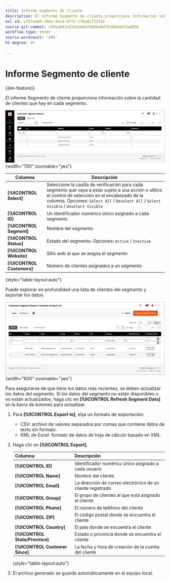```yaml
---
title: Informe Segmento de cliente
description: El informe Segmento de cliente proporciona información sobre la cantidad de clientes en cada segmento.
exl-id: a767ee80-7b6e-4acd-9772-2f8adcf3233e
source-git-commit: c855a691ed33e1e6e74865ebdfb30ddad21ad83e
workflow-type: tm+mt
source-wordcount: '245'
ht-degree: 0%

---
```


# Informe Segmento de cliente

{{ee-feature}}

El informe Segmento de cliente proporciona información sobre la cantidad de clientes que hay en cada segmento.

![Informe de segmento de cliente](assets/customer-segments-reports.png){width="700" zoomable="yes"}

| Columna | Descripción |
|--- |--- |
| **[!UICONTROL Select]** | Seleccione la casilla de verificación para cada segmento que vaya a estar sujeto a una acción o utilice el control de selección en el encabezado de la columna. Opciones: `Select All` / `Deselect All` / `Select Visible` / `Unselect Visible` |
| **[!UICONTROL ID]** | Un identificador numérico único asignado a cada segmento |
| **[!UICONTROL Segment]** | Nombre del segmento |
| **[!UICONTROL Status]** | Estado del segmento. Opciones: `Active` / `Inactive` |
| **[!UICONTROL Website]** | Sitio web al que se asigna el segmento |
| **[!UICONTROL Customers]** | Número de clientes asignados a un segmento |

{style="table-layout:auto"}

Puede explorar en profundidad una lista de clientes del segmento y exportar los datos.

![Profundizar en los datos del cliente](assets/customer-segment-drilldown.png){width="600" zoomable="yes"}

Para asegurarse de que tiene los datos más recientes, se deben actualizar los datos del segmento. Si los datos del segmento no están disponibles o no están actualizados, haga clic en **[!UICONTROL Refresh Segment Data]** en la barra de botones para actualizar.

1. Para **[!UICONTROL Export to]**, elija un formato de exportación:

   * CSV: archivo de valores separados por comas que contiene datos de texto sin formato.
   * XML de Excel: formato de datos de hoja de cálculo basado en XML.

1. Haga clic en **[!UICONTROL Export]**.

   | Columna | Descripción |
   |--- |--- |
   | **[!UICONTROL ID]** | Identificador numérico único asignado a cada usuario |
   | **[!UICONTROL Name]** | Nombre del cliente |
   | **[!UICONTROL Email]** | La dirección de correo electrónico de un cliente registrado |
   | **[!UICONTROL Group]** | El grupo de clientes al que está asignado el cliente |
   | **[!UICONTROL Phone]** | El número de teléfono del cliente |
   | **[!UICONTROL ZIP]** | El código postal donde se encuentra el cliente |
   | **[!UICONTROL Country]** | El país donde se encuentra el cliente |
   | **[!UICONTROL State/Province]** | Estado o provincia donde se encuentra el cliente |
   | **[!UICONTROL Customer Since]** | La fecha y hora de creación de la cuenta del cliente |

   {style="table-layout:auto"}

1. El archivo generado se guarda automáticamente en el equipo local.
